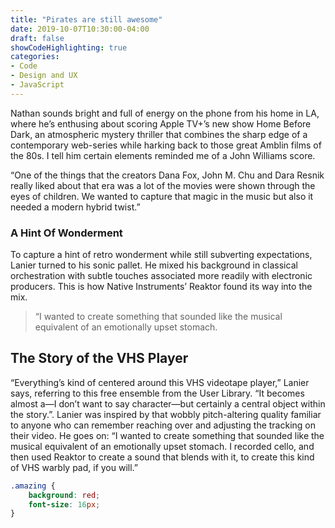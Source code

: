 ```yaml
---
title: "Pirates are still awesome"
date: 2019-10-07T10:30:00-04:00
draft: false
showCodeHighlighting: true
categories:
- Code
- Design and UX
- JavaScript
---
```


Nathan sounds bright and full of energy on the phone from his home in LA, where he’s enthusing about scoring Apple TV+’s new show Home Before Dark, an atmospheric mystery thriller that combines the sharp edge of a contemporary web-series while harking back to those great Amblin films of the 80s. I tell him certain elements reminded me of a John Williams score.

“One of the things that the creators Dana Fox, John M. Chu and Dara Resnik really liked about that era was a lot of the movies were shown through the eyes of children. We wanted to capture that magic in the music but also it needed a modern hybrid twist.”

### A Hint Of Wonderment

To capture a hint of retro wonderment while still subverting expectations, Lanier turned to his sonic pallet. He mixed his background in classical orchestration with subtle touches associated more readily with electronic producers. This is how Native Instruments’ Reaktor found its way into the mix.

> “I wanted to create something that sounded like the musical equivalent of an emotionally upset stomach.

## The Story of the VHS Player

“Everything’s kind of centered around this VHS videotape player,” Lanier says, referring to this free ensemble from the User Library. “It becomes almost a—I don’t want to say character—but certainly a central object within the story.”. Lanier was inspired by that wobbly pitch-altering quality familiar to anyone who can remember reaching over and adjusting the tracking on their video. He goes on: “I wanted to create something that sounded like the musical equivalent of an emotionally upset stomach. I recorded cello, and then used Reaktor to create a sound that blends with it, to create this kind of VHS warbly pad, if you will.”

```css
.amazing {
    background: red;
    font-size: 16px;
}
```
